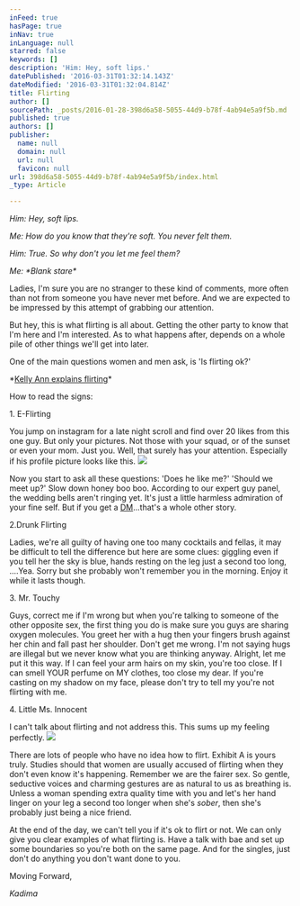 ```yaml
---
inFeed: true
hasPage: true
inNav: true
inLanguage: null
starred: false
keywords: []
description: 'Him: Hey, soft lips.'
datePublished: '2016-03-31T01:32:14.143Z'
dateModified: '2016-03-31T01:32:04.814Z'
title: Flirting
author: []
sourcePath: _posts/2016-01-28-398d6a58-5055-44d9-b78f-4ab94e5a9f5b.md
published: true
authors: []
publisher:
  name: null
  domain: null
  url: null
  favicon: null
url: 398d6a58-5055-44d9-b78f-4ab94e5a9f5b/index.html
_type: Article

---
```

_Him: Hey, soft lips._

_Me: How do you know that they're soft. You never felt them._

_Him: True. So why don't you let me feel them?_

_Me: \*Blank stare\*_

Ladies, I'm sure you are no stranger to these kind of comments, more often than not from someone you have never met before. And we are expected to be impressed by this attempt of grabbing our attention. 

But hey, this is what flirting is all about. Getting the other party to know that I'm here and I'm interested. As to what happens after, depends on a whole pile of other things we'll get into later.

One of the main questions women and men ask, is 'Is flirting ok?'

\*[Kelly Ann explains flirting][0]\*

How to read the signs:

1\. E-Flirting

You jump on instagram for a late night scroll and find over 20 likes from this one guy. But only your pictures.  Not those with your squad, or of the sunset or even your mom. Just you. Well, that surely has your attention. Especially if his profile picture looks like this.
![](https://the-grid-user-content.s3-us-west-2.amazonaws.com/999cd352-d1ee-42df-bfa4-0ba33dd4a90e.JPG)

Now you start to ask all these questions: 'Does he like me?' 'Should we meet up?' Slow down honey boo boo. According to our expert guy panel, the wedding bells aren't ringing yet. It's just a little harmless admiration of your fine self. But if you get a [DM][1]...that's a whole other story.

2.Drunk Flirting

Ladies, we're all guilty of having one too many cocktails and fellas, it may be difficult to tell the difference but here are some clues: giggling even if you tell her the sky is blue, hands resting on the leg just a second too long, ....Yea. Sorry but she probably won't remember you in the morning. Enjoy it while it lasts though.

3\. Mr. Touchy

Guys, correct me if I'm wrong but when you're talking to someone of the other opposite sex, the first thing you do is make sure you guys are sharing oxygen molecules.  You greet her with a hug then your fingers brush against her chin and fall past her shoulder. Don't get me wrong. I'm not saying hugs are illegal but we never know what you are thinking anyway. Alright, let me put it this way. If I can feel your arm hairs on my skin, you're too close. If I can smell YOUR perfume on MY clothes, too close my dear. If you're casting on my shadow on my face, please don't try to tell my you're not flirting with me. 

4\. Little Ms. Innocent

I can't talk about flirting and not address this. This sums up my feeling perfectly.
![](https://the-grid-user-content.s3-us-west-2.amazonaws.com/2113db1f-0d41-4769-b2ee-40d818687ac5.jpg)

There are lots of people who have no idea how to flirt. Exhibit A is yours truly. Studies should that women are usually accused of flirting when they don't even know it's happening. Remember we are the fairer sex. So gentle, seductive voices and charming gestures are as natural to us as breathing is. Unless a woman spending extra quality time with you and let's her hand linger on your leg a second too longer when she's _sober_, then she's probably just being a nice friend.

At the end of the day, we can't tell you if it's ok to flirt or not. We can only give you clear examples of what flirting is. Have a talk with bae and set up some boundaries so you're both on the same page. And for the singles, just don't do anything you don't want done to you.

Moving Forward,

_Kadima_

[0]: https://youtu.be/cGiwB9bg5Sg
[1]: http://www.keepitfunny.org/down-the/